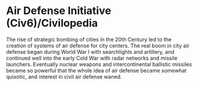# Air Defense Initiative (Civ6)/Civilopedia

The rise of strategic bombing of cities in the 20th Century led to the creation of systems of air defense for city centers. The real boom in city air defense began during World War I with searchlights and artillery, and continued well into the early Cold War with radar networks and missile launchers. Eventually nuclear weapons and intercontinental ballistic missiles became so powerful that the whole idea of air defense became somewhat quixotic, and interest in civil air defense waned.